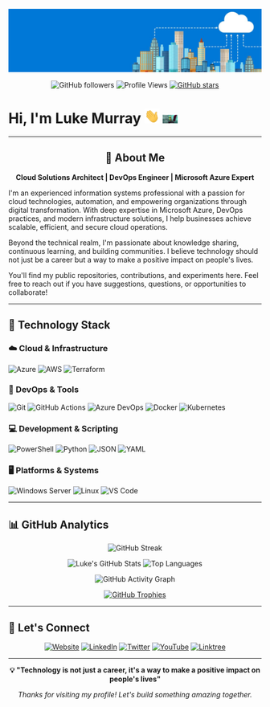 ![11-background (1)](https://raw.githubusercontent.com/lukemurraynz/lukemurraynz/master/azurebanner.jpg)

<div align="center">
  
![GitHub followers](https://img.shields.io/github/followers/lukemurraynz?style=social)
![Profile Views](https://komarev.com/ghpvc/?username=lukemurraynz&color=brightgreen&style=flat)
[![GitHub stars](https://img.shields.io/github/stars/lukemurraynz?style=social)](https://github.com/lukemurraynz)

</div>

# Hi, I'm Luke Murray <img src="https://raw.githubusercontent.com/lukemurraynz/lukemurraynz/master/wave.gif" width="30px"> <img src="https://raw.githubusercontent.com/lukemurraynz/lukemurraynz/master/computer-internet.gif " width="30px">

---

<div align="center">
  
## 🚀 About Me

**Cloud Solutions Architect | DevOps Engineer | Microsoft Azure Expert**

</div>

I'm an experienced information systems professional with a passion for cloud technologies, automation, and empowering organizations through digital transformation. With deep expertise in Microsoft Azure, DevOps practices, and modern infrastructure solutions, I help businesses achieve scalable, efficient, and secure cloud operations.

Beyond the technical realm, I'm passionate about knowledge sharing, continuous learning, and building communities. I believe technology should not just be a career but a way to make a positive impact on people's lives.

You'll find my public repositories, contributions, and experiments here. Feel free to reach out if you have suggestions, questions, or opportunities to collaborate!

---

## 🧰 Technology Stack

### ☁️ Cloud & Infrastructure
![Azure](https://img.shields.io/badge/Microsoft%20Azure-0078D4?style=for-the-badge&logo=microsoft-azure&logoColor=white)
![AWS](https://img.shields.io/badge/Amazon%20AWS-232F3E?style=for-the-badge&logo=amazon-aws&logoColor=white)
![Terraform](https://img.shields.io/badge/Terraform-623CE4?style=for-the-badge&logo=terraform&logoColor=white)

### 🔧 DevOps & Tools
![Git](https://img.shields.io/badge/Git-F05032?style=for-the-badge&logo=git&logoColor=white)
![GitHub Actions](https://img.shields.io/badge/GitHub%20Actions-2088FF?style=for-the-badge&logo=github-actions&logoColor=white)
![Azure DevOps](https://img.shields.io/badge/Azure%20DevOps-0078D7?style=for-the-badge&logo=azure-devops&logoColor=white)
![Docker](https://img.shields.io/badge/Docker-2496ED?style=for-the-badge&logo=docker&logoColor=white)
![Kubernetes](https://img.shields.io/badge/Kubernetes-326CE5?style=for-the-badge&logo=kubernetes&logoColor=white)

### 💻 Development & Scripting
![PowerShell](https://img.shields.io/badge/PowerShell-5391FE?style=for-the-badge&logo=powershell&logoColor=white)
![Python](https://img.shields.io/badge/Python-3776AB?style=for-the-badge&logo=python&logoColor=white)
![JSON](https://img.shields.io/badge/JSON-000000?style=for-the-badge&logo=json&logoColor=white)
![YAML](https://img.shields.io/badge/YAML-CB171E?style=for-the-badge&logo=yaml&logoColor=white)

### 🖥️ Platforms & Systems
![Windows Server](https://img.shields.io/badge/Windows%20Server-0078D6?style=for-the-badge&logo=windows&logoColor=white)
![Linux](https://img.shields.io/badge/Linux-FCC624?style=for-the-badge&logo=linux&logoColor=black)
![VS Code](https://img.shields.io/badge/VS%20Code-007ACC?style=for-the-badge&logo=visual-studio-code&logoColor=white)

---

## 📊 GitHub Analytics

<div align="center">
  
![GitHub Streak](https://github-readme-streak-stats.herokuapp.com/?user=lukemurraynz&theme=dark&hide_border=true)

</div>

<div align="center">
  
![Luke's GitHub Stats](https://github-readme-stats.vercel.app/api?username=lukemurraynz&show_icons=true&theme=dark&hide_border=true&count_private=true)
![Top Languages](https://github-readme-stats.vercel.app/api/top-langs/?username=lukemurraynz&theme=dark&hide_border=true&layout=compact&langs_count=8)

</div>

<div align="center">
  
![GitHub Activity Graph](https://github-readme-activity-graph.vercel.app/graph?username=lukemurraynz&theme=react-dark&hide_border=true)

</div>

<div align="center">
  
[![GitHub Trophies](https://github-profile-trophy.vercel.app/?username=lukemurraynz&theme=onedark&no-frame=true&column=4)](https://github.com/ryo-ma/github-profile-trophy)

</div>

---

## 🤝 Let's Connect

<div align="center">
  
[![Website](https://img.shields.io/badge/Website-luke.geek.nz-00C7B7?style=for-the-badge&logo=google-chrome&logoColor=white)](https://luke.geek.nz/)
[![LinkedIn](https://img.shields.io/badge/LinkedIn-lukemurraynz-0077B5?style=for-the-badge&logo=linkedin&logoColor=white)](https://www.linkedin.com/in/ljmurray/)
[![Twitter](https://img.shields.io/badge/Twitter-lukemurraynz-1DA1F2?style=for-the-badge&logo=twitter&logoColor=white)](https://www.twitter.com/lukemurraynz/)
[![YouTube](https://img.shields.io/badge/YouTube-lukemurraynz-FF0000?style=for-the-badge&logo=youtube&logoColor=white)](https://www.youtube.com/channel/UCUG3TKDTAZz4UXshGrjBBoQ)
[![Linktree](https://img.shields.io/badge/Linktree-lukemurray-39E09B?style=for-the-badge&logo=linktree&logoColor=white)](https://linktr.ee/lukemurray)

</div>

---

<div align="center">
  
**💡 "Technology is not just a career, it's a way to make a positive impact on people's lives"**

*Thanks for visiting my profile! Let's build something amazing together.*

</div>
